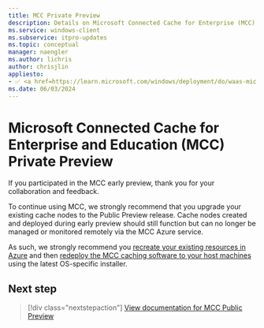 ```yaml
---
title: MCC Private Preview
description: Details on Microsoft Connected Cache for Enterprise (MCC) Private Preview
ms.service: windows-client
ms.subservice: itpro-updates
ms.topic: conceptual
manager: naengler
ms.author: lichris
author: chrisjlin
appliesto: 
- ✅ <a href=https://learn.microsoft.com/windows/deployment/do/waas-microsoft-connected-cache target=_blank>Microsoft Connected Cache for Enterprise</a>	
ms.date: 06/03/2024
---
```


# Microsoft Connected Cache for Enterprise and Education (MCC) Private Preview

If you participated in the MCC early preview, thank you for your collaboration and feedback.

To continue using MCC, we strongly recommend that you upgrade your existing cache nodes to the Public Preview release. Cache nodes created and deployed during early preview should still function but can no longer be managed or monitored remotely via the MCC Azure service.

As such, we strongly recommend you [recreate your existing resources in Azure](mcc-ent-create-resource-and-cache.md) and then [redeploy the MCC caching software to your host machines](mcc-ent-deploy-to-windows.md) using the latest OS-specific installer.

## Next step

> [!div class="nextstepaction"]
> [View documentation for MCC Public Preview](mcc-ent-edu-overview.md)
